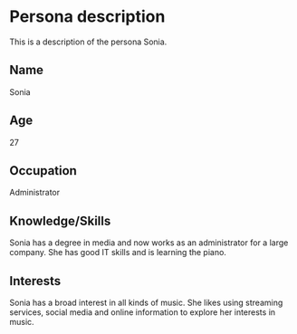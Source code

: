# Persona description

This is a description of the persona Sonia.

## Name
Sonia 

## Age
27

## Occupation
Administrator

## Knowledge/Skills
Sonia has a degree in media and now works as an administrator for a large company.  She has good IT skills and is learning the piano.

## Interests
Sonia has a broad interest in all kinds of music. She likes using streaming services, social media and online information to explore her interests in music.
